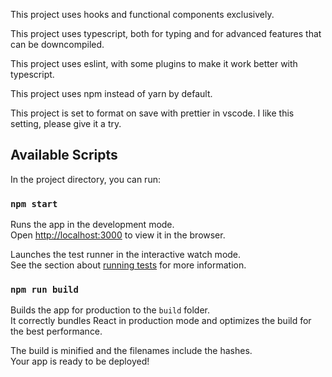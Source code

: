 

This project uses hooks and functional components exclusively.

This project uses typescript, both for typing and for advanced features that can be downcompiled.

This project uses eslint, with some plugins to make it work better with typescript.

This project uses npm instead of yarn by default.

This project is set to format on save with prettier in vscode. I like this setting, please give it a try.

## Available Scripts

In the project directory, you can run:

### `npm start`

Runs the app in the development mode.<br />
Open [http://localhost:3000](http://localhost:3000) to view it in the browser.


Launches the test runner in the interactive watch mode.<br />
See the section about [running tests](https://facebook.github.io/create-react-app/docs/running-tests) for more information.

### `npm run build`

Builds the app for production to the `build` folder.<br />
It correctly bundles React in production mode and optimizes the build for the best performance.

The build is minified and the filenames include the hashes.<br />
Your app is ready to be deployed!
